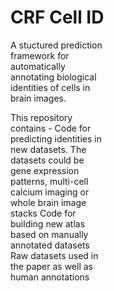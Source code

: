 <h1>CRF Cell ID</h1>

<div id="header_txt" style="width:150px">
  <p>A stuctured prediction framework for automatically annotating biological identities of cells in brain images.
  </p>
  <p>
    This repository contains - 
    Code for predicting identities in new datasets. The datasets could be gene expression patterns, multi-cell calcium imaging or whole
    brain image stacks
    Code for building new atlas based on manually annotated datasets
    Raw datasets used in the paper as well as human annotations
  </p>
</div>
